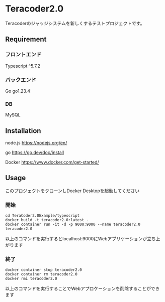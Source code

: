 # Teracoder2.0
Teracoderのジャッジシステムを新しくするテストプロジェクトです。

## Requirement
### フロントエンド　
Typescript ^5.7.2

### バックエンド
Go go1.23.4

### DB
MySQL

## Installation
node.js   https://nodejs.org/en/

go        https://go.dev/doc/install

Docker    https://www.docker.com/get-started/

## Usage
このプロジェクトをクローンしDocker Desktopを起動してください
### 開始
```
cd TeraCoder2.0Example/typescript
docker build -t teracoder2.0:latest .
docker container run -it -d -p 9000:9000 --name teracoder2.0 teracoder2.0
```
以上のコマンドを実行するとlocalhost:9000にWebアプリケーションが立ち上がります

### 終了
```
docker container stop teracoder2.0
docker container rm teracoder2.0
docker rmi teracoder2.0
```
以上のコマンドを実行することでWebアプロケーションを削除することができます
